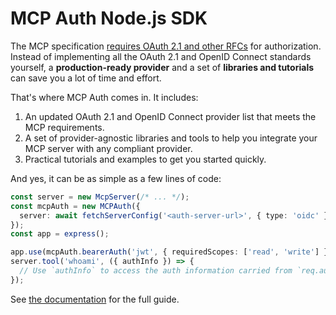 # MCP Auth Node.js SDK

The MCP specification [requires OAuth 2.1 and other RFCs](https://modelcontextprotocol.io/specification/2025-03-26/basic/authorization) for authorization. Instead of implementing all the OAuth 2.1 and OpenID Connect standards yourself, a **production-ready provider** and a set of **libraries and tutorials** can save you a lot of time and effort.

That's where MCP Auth comes in. It includes:

1. An updated OAuth 2.1 and OpenID Connect provider list that meets the MCP requirements.
2. A set of provider-agnostic libraries and tools to help you integrate your MCP server with any compliant provider.
3. Practical tutorials and examples to get you started quickly.

And yes, it can be as simple as a few lines of code:

```ts
const server = new McpServer(/* ... */);
const mcpAuth = new MCPAuth({
  server: await fetchServerConfig('<auth-server-url>', { type: 'oidc' }),
});
const app = express();

app.use(mcpAuth.bearerAuth('jwt', { requiredScopes: ['read', 'write'] }));
server.tool('whoami', ({ authInfo }) => {
  // Use `authInfo` to access the auth information carried from `req.auth`
});
```

See [the documentation](https://mcp-auth.dev) for the full guide.
